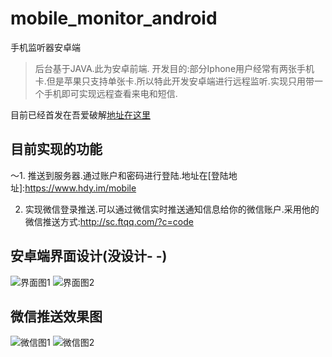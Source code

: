 # mobile_monitor_android
手机监听器安卓端
> 后台基于JAVA.此为安卓前端.
> 开发目的:部分Iphone用户经常有两张手机卡.但是苹果只支持单张卡.所以特此开发安卓端进行远程监听.实现只用带一个手机即可实现远程查看来电和短信.

目前已经首发在吾爱破解[地址在这里](https://www.52pojie.cn/thread-830341-1-1.html)

## 目前实现的功能
～1. 推送到服务器.通过账户和密码进行登陆.地址在[登陆地址]:https://www.hdy.im/mobile

2. 实现微信登录推送.可以通过微信实时推送通知信息给你的微信账户.采用他的微信推送方式:http://sc.ftqq.com/?c=code

## 安卓端界面设计(没设计- -)
![界面图1](https://github.com/egdw/temp_pic_upload/blob/master/61ED7D61F5B83D9BB6790B85C787C6AE.png?raw=true)
![界面图2](https://github.com/egdw/temp_pic_upload/blob/master/89B36B9165CE31B1E944658BBAB8D3B3.png?raw=true)

## 微信推送效果图
![微信图1](https://github.com/egdw/temp_pic_upload/blob/master/353DF1E0E25623A8BF6D2416C3A9C8DD.jpg?raw=true)
![微信图2](https://github.com/egdw/temp_pic_upload/blob/master/51F0D251CD73DE1BFB04B7F3A9AAA61D.jpg?raw=true)
